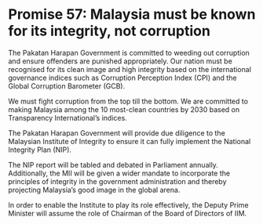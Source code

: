 # Promise 57: Malaysia must be known for its integrity, not corruption

The Pakatan Harapan Government is committed to weeding out corruption and ensure offenders are punished appropriately. Our nation must be recognised for its clean image and high integrity based on the international governance indices such as Corruption Perception Index (CPI) and the Global Corruption Barometer (GCB).

We must fight corruption from the top till the bottom. We are committed to making Malaysia among the 10 most-clean countries by 2030 based on Transparency International’s indices.

The Pakatan Harapan Government will provide due diligence to the Malaysian Institute of Integrity to ensure it can fully implement the National Integrity Plan (NIP).

The NIP report will be tabled and debated in Parliament annually. Additionally, the MII will be given a wider mandate to incorporate the principles of integrity in the government administration and thereby projecting Malaysia’s good image in the global arena.

In order to enable the Institute to play its role effectively, the Deputy Prime Minister will assume the role of Chairman of the Board of Directors of IIM.
